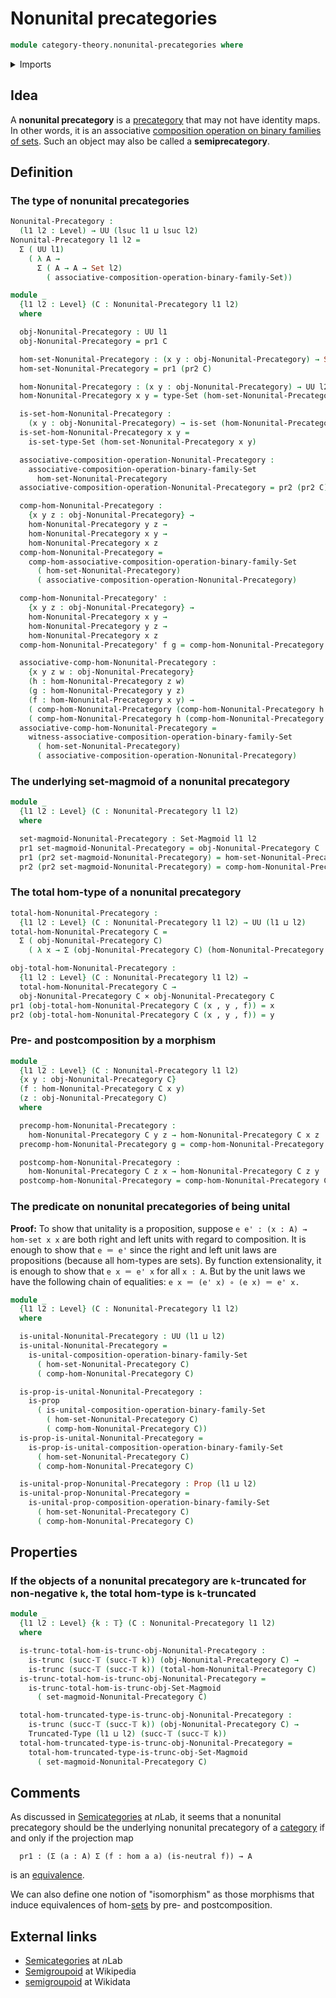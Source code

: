 # Nonunital precategories

```agda
module category-theory.nonunital-precategories where
```

<details><summary>Imports</summary>

```agda
open import category-theory.composition-operations-on-binary-families-of-sets
open import category-theory.set-magmoids

open import foundation.cartesian-product-types
open import foundation.dependent-pair-types
open import foundation.identity-types
open import foundation.propositions
open import foundation.sets
open import foundation.truncated-types
open import foundation.truncation-levels
open import foundation.universe-levels
```

</details>

## Idea

A **nonunital precategory** is a [precategory](category-theory.precategories.md)
that may not have identity maps. In other words, it is an associative
[composition operation on binary families of sets](category-theory.composition-operations-on-binary-families-of-sets.md).
Such an object may also be called a **semiprecategory**.

## Definition

### The type of nonunital precategories

```agda
Nonunital-Precategory :
  (l1 l2 : Level) → UU (lsuc l1 ⊔ lsuc l2)
Nonunital-Precategory l1 l2 =
  Σ ( UU l1)
    ( λ A →
      Σ ( A → A → Set l2)
        ( associative-composition-operation-binary-family-Set))

module _
  {l1 l2 : Level} (C : Nonunital-Precategory l1 l2)
  where

  obj-Nonunital-Precategory : UU l1
  obj-Nonunital-Precategory = pr1 C

  hom-set-Nonunital-Precategory : (x y : obj-Nonunital-Precategory) → Set l2
  hom-set-Nonunital-Precategory = pr1 (pr2 C)

  hom-Nonunital-Precategory : (x y : obj-Nonunital-Precategory) → UU l2
  hom-Nonunital-Precategory x y = type-Set (hom-set-Nonunital-Precategory x y)

  is-set-hom-Nonunital-Precategory :
    (x y : obj-Nonunital-Precategory) → is-set (hom-Nonunital-Precategory x y)
  is-set-hom-Nonunital-Precategory x y =
    is-set-type-Set (hom-set-Nonunital-Precategory x y)

  associative-composition-operation-Nonunital-Precategory :
    associative-composition-operation-binary-family-Set
      hom-set-Nonunital-Precategory
  associative-composition-operation-Nonunital-Precategory = pr2 (pr2 C)

  comp-hom-Nonunital-Precategory :
    {x y z : obj-Nonunital-Precategory} →
    hom-Nonunital-Precategory y z →
    hom-Nonunital-Precategory x y →
    hom-Nonunital-Precategory x z
  comp-hom-Nonunital-Precategory =
    comp-hom-associative-composition-operation-binary-family-Set
      ( hom-set-Nonunital-Precategory)
      ( associative-composition-operation-Nonunital-Precategory)

  comp-hom-Nonunital-Precategory' :
    {x y z : obj-Nonunital-Precategory} →
    hom-Nonunital-Precategory x y →
    hom-Nonunital-Precategory y z →
    hom-Nonunital-Precategory x z
  comp-hom-Nonunital-Precategory' f g = comp-hom-Nonunital-Precategory g f

  associative-comp-hom-Nonunital-Precategory :
    {x y z w : obj-Nonunital-Precategory}
    (h : hom-Nonunital-Precategory z w)
    (g : hom-Nonunital-Precategory y z)
    (f : hom-Nonunital-Precategory x y) →
    ( comp-hom-Nonunital-Precategory (comp-hom-Nonunital-Precategory h g) f) ＝
    ( comp-hom-Nonunital-Precategory h (comp-hom-Nonunital-Precategory g f))
  associative-comp-hom-Nonunital-Precategory =
    witness-associative-composition-operation-binary-family-Set
      ( hom-set-Nonunital-Precategory)
      ( associative-composition-operation-Nonunital-Precategory)
```

### The underlying set-magmoid of a nonunital precategory

```agda
module _
  {l1 l2 : Level} (C : Nonunital-Precategory l1 l2)
  where

  set-magmoid-Nonunital-Precategory : Set-Magmoid l1 l2
  pr1 set-magmoid-Nonunital-Precategory = obj-Nonunital-Precategory C
  pr1 (pr2 set-magmoid-Nonunital-Precategory) = hom-set-Nonunital-Precategory C
  pr2 (pr2 set-magmoid-Nonunital-Precategory) = comp-hom-Nonunital-Precategory C
```

### The total hom-type of a nonunital precategory

```agda
total-hom-Nonunital-Precategory :
  {l1 l2 : Level} (C : Nonunital-Precategory l1 l2) → UU (l1 ⊔ l2)
total-hom-Nonunital-Precategory C =
  Σ ( obj-Nonunital-Precategory C)
    ( λ x → Σ (obj-Nonunital-Precategory C) (hom-Nonunital-Precategory C x))

obj-total-hom-Nonunital-Precategory :
  {l1 l2 : Level} (C : Nonunital-Precategory l1 l2) →
  total-hom-Nonunital-Precategory C →
  obj-Nonunital-Precategory C × obj-Nonunital-Precategory C
pr1 (obj-total-hom-Nonunital-Precategory C (x , y , f)) = x
pr2 (obj-total-hom-Nonunital-Precategory C (x , y , f)) = y
```

### Pre- and postcomposition by a morphism

```agda
module _
  {l1 l2 : Level} (C : Nonunital-Precategory l1 l2)
  {x y : obj-Nonunital-Precategory C}
  (f : hom-Nonunital-Precategory C x y)
  (z : obj-Nonunital-Precategory C)
  where

  precomp-hom-Nonunital-Precategory :
    hom-Nonunital-Precategory C y z → hom-Nonunital-Precategory C x z
  precomp-hom-Nonunital-Precategory g = comp-hom-Nonunital-Precategory C g f

  postcomp-hom-Nonunital-Precategory :
    hom-Nonunital-Precategory C z x → hom-Nonunital-Precategory C z y
  postcomp-hom-Nonunital-Precategory = comp-hom-Nonunital-Precategory C f
```

### The predicate on nonunital precategories of being unital

**Proof:** To show that unitality is a proposition, suppose
`e e' : (x : A) → hom-set x x` are both right and left units with regard to
composition. It is enough to show that `e ＝ e'` since the right and left unit
laws are propositions (because all hom-types are sets). By function
extensionality, it is enough to show that `e x ＝ e' x` for all `x : A`. But by
the unit laws we have the following chain of equalities:
`e x ＝ (e' x) ∘ (e x) ＝ e' x.`

```agda
module _
  {l1 l2 : Level} (C : Nonunital-Precategory l1 l2)
  where

  is-unital-Nonunital-Precategory : UU (l1 ⊔ l2)
  is-unital-Nonunital-Precategory =
    is-unital-composition-operation-binary-family-Set
      ( hom-set-Nonunital-Precategory C)
      ( comp-hom-Nonunital-Precategory C)

  is-prop-is-unital-Nonunital-Precategory :
    is-prop
      ( is-unital-composition-operation-binary-family-Set
        ( hom-set-Nonunital-Precategory C)
        ( comp-hom-Nonunital-Precategory C))
  is-prop-is-unital-Nonunital-Precategory =
    is-prop-is-unital-composition-operation-binary-family-Set
      ( hom-set-Nonunital-Precategory C)
      ( comp-hom-Nonunital-Precategory C)

  is-unital-prop-Nonunital-Precategory : Prop (l1 ⊔ l2)
  is-unital-prop-Nonunital-Precategory =
    is-unital-prop-composition-operation-binary-family-Set
      ( hom-set-Nonunital-Precategory C)
      ( comp-hom-Nonunital-Precategory C)
```

## Properties

### If the objects of a nonunital precategory are `k`-truncated for non-negative `k`, the total hom-type is `k`-truncated

```agda
module _
  {l1 l2 : Level} {k : 𝕋} (C : Nonunital-Precategory l1 l2)
  where

  is-trunc-total-hom-is-trunc-obj-Nonunital-Precategory :
    is-trunc (succ-𝕋 (succ-𝕋 k)) (obj-Nonunital-Precategory C) →
    is-trunc (succ-𝕋 (succ-𝕋 k)) (total-hom-Nonunital-Precategory C)
  is-trunc-total-hom-is-trunc-obj-Nonunital-Precategory =
    is-trunc-total-hom-is-trunc-obj-Set-Magmoid
      ( set-magmoid-Nonunital-Precategory C)

  total-hom-truncated-type-is-trunc-obj-Nonunital-Precategory :
    is-trunc (succ-𝕋 (succ-𝕋 k)) (obj-Nonunital-Precategory C) →
    Truncated-Type (l1 ⊔ l2) (succ-𝕋 (succ-𝕋 k))
  total-hom-truncated-type-is-trunc-obj-Nonunital-Precategory =
    total-hom-truncated-type-is-trunc-obj-Set-Magmoid
      ( set-magmoid-Nonunital-Precategory C)
```

## Comments

As discussed in [Semicategories](https://ncatlab.org/nlab/show/semicategory) at
$n$Lab, it seems that a nonunital precategory should be the underlying nonunital
precategory of a [category](category-theory.categories.md) if and only if the
projection map

```text
  pr1 : (Σ (a : A) Σ (f : hom a a) (is-neutral f)) → A
```

is an [equivalence](foundation-core.equivalences.md).

We can also define one notion of "isomorphism" as those morphisms that induce
equivalences of hom-[sets](foundation-core.sets.md) by pre- and postcomposition.

## External links

- [Semicategories](https://ncatlab.org/nlab/show/semicategory) at $n$Lab
- [Semigroupoid](https://en.wikipedia.org/wiki/Semigroupoid) at Wikipedia
- [semigroupoid](https://www.wikidata.org/wiki/Q4164581) at Wikidata
